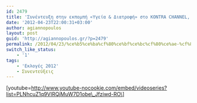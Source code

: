 ```yaml
---
id: 2479
title: 'Συνέντευξη στην εκπομπή «Υγεία & Διατροφή» στο KONTRA CHANNEL, 23-4-2012'
date: '2012-04-23T22:00:31+03:00'
author: agiannopoulos
layout: post
guid: 'http://agiannopoulos.gr/?p=2479'
permalink: /2012/04/23/%ce%b5%ce%ba%cf%80%ce%bf%ce%bc%cf%80%ce%ae-%cf%85%ce%b3%ce%b5%ce%af%ce%b1-%ce%ba%ce%b1%ce%b9-%ce%b4%ce%b9%ce%b1%cf%84%cf%81%ce%bf%cf%86%ce%ae-video/
switch_like_status:
    - '1'
tags:
    - 'Εκλογές 2012'
    - Συνεντεύξεις
---
```


\[youtube=http://www.youtube-nocookie.com/embed/videoseries?list=PLNhcuZ1q9VIRQjMuW7D1obe\_Jfziwd-RO\]